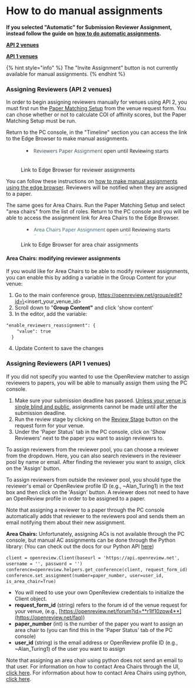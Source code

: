 # How to do manual assignments

**If you selected "Automatic" for Submission Reviewer Assignment, instead follow the guide on** [**how to do automatic assignments**](../how-to-do-automatic-assignments/)**.** &#x20;

[**API 2 venues**](./#assigning-reviewers-api-2-venues)

[**API 1 venues**](./#assigning-reviewers-api-1-venues)

{% hint style="info" %}
The "Invite Assignment" button is not currently available for manual assignments.
{% endhint %}

### Assigning Reviewers (API 2 venues)

In order to begin assigning reviewers manually for venues using API 2, you must first run the [Paper Matching Setup](../how-to-do-automatic-assignments/how-to-setup-paper-matching-by-calculating-affinity-scores-and-conflicts.md) from the venue request form. You can chose whether or not to calculate COI of affinity scores, but the Paper Matching Setup must be run.

Return to the PC console, in the "Timeline" section you can access the link to the Edge Browser to make manual assignments.

<figure><img src="../../../.gitbook/assets/Screen Shot 2023-06-05 at 2.49.33 PM.png" alt=""><figcaption><p>Link to Edge Browser for reviewer assignments</p></figcaption></figure>

You can follow these instructions on [how to make manual assignments using the edge browser](../how-to-do-automatic-assignments/how-to-make-manual-assignments-with-the-edge-browser-after-deployment.md). Reviewers will be notified when they are assigned to a paper.

The same goes for Area Chairs. Run the Paper Matching Setup and select "area chairs" from the list of roles. Return to the PC console and you will be able to access the assignment link for Area Chairs to the Edge Browser.

<figure><img src="../../../.gitbook/assets/Screen Shot 2023-06-05 at 4.06.37 PM.png" alt=""><figcaption><p>Link to Edge Browser for area chair assignments</p></figcaption></figure>

#### Area Chairs: modifying reviewer assignments

If you would like for Area Chairs to be able to modify reviewer assignments, you can enable this by adding a variable in the Group Content for your venue:&#x20;

1. Go to the main conference group, https://openreview.net/group/edit?id=\<insert\_your\_venue\_id>
2. Scroll down to "**Group Content"** and click 'show content'
3. In the editor, add the variable:&#x20;

```
"enable_reviewers_reassignment": {
    "value": true
  }
```

4. Update Content to save the changes

### Assigning Reviewers (API 1 venues)

If you did not specify you wanted to use the OpenReview matcher to assign reviewers to papers, you will be able to manually assign them using the PC console.

1. Make sure your submission deadline has passed. [Unless your venue is single blind and public](../../workflow/how-to-begin-the-review-stage-while-submissions-are-open.md), assignments cannot be made until after the submission deadline.
2. Run the review stage by clicking on the [Review Stage](../../../reference/stages/review-stage.md) button on the request form for your venue.
3. Under the 'Paper Status' tab in the PC console, click on 'Show Reviewers' next to the paper you want to assign reviewers to.

To assign reviewers from the reviewer pool, you can choose a reviewer from the dropdown. Here, you can also search reviewers in the reviewer pool by name or email. After finding the reviewer you want to assign, click on the 'Assign' button.

To assign reviewers from outside the reviewer pool, you should type the reviewer's email or OpenReview profile ID (e.g., \~Alan\_Turing1) in the text box and then click on the 'Assign' button. A reviewer does not need to have an OpenReview profile in order to be assigned to a paper.

Note that assigning a reviewer to a paper through the PC console automatically adds that reviewer to the reviewers pool and sends them an email notifying them about their new assignment.

**Area Chairs:** Unfortunately, assigning ACs is not available through the PC console, but manual AC assignments can be done through the Python library: (You can check out the docs for our Python API [here](https://openreview-py.readthedocs.io/en/latest/))

```
client = openreview.Client(baseurl = 'https://api.openreview.net', username = '', password = '')
conference=openreview.helpers.get_conference(client, request_form_id)
conference.set_assignment(number=paper_number, user=user_id, is_area_chair=True)
```

* You will need to use your own OpenReview credentials to initialize the Client object.
* **request\_form\_id** (string) refers to the forum id of the venue request for your venue, (e.g., [https://openreview.net/forum?id=**r1lf10zpw4**](https://openreview.net/faq))
* **paper\_number** (int) is the number of the paper you want to assign an area chair to (you can find this in the 'Paper Status' tab of the PC console)
* **user\_id** (string) is the email address or OpenReview profile ID (e.g., \~Alan\_Turing1) of the user you want to assign

Note that assigning an area chair using python does not send an email to that user. For information on how to contact Area Chairs through the UI, [click here](../../communication/how-to-send-messages-through-the-ui.md). For information about how to contact Area Chairs using python, [click here](../../communication/how-to-send-messages-with-the-python-client.md).&#x20;
